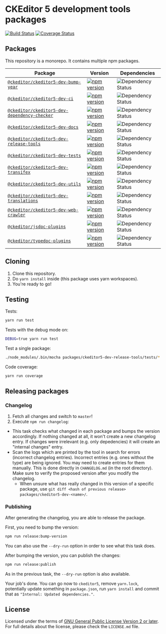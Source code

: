 CKEditor 5 development tools packages
=====================================

[![Build Status](https://travis-ci.com/ckeditor/ckeditor5-dev.svg?branch=master)](https://app.travis-ci.com/github/ckeditor/ckeditor5-dev)
[![Coverage Status](https://coveralls.io/repos/github/ckeditor/ckeditor5-dev/badge.svg?branch=master)](https://coveralls.io/github/ckeditor/ckeditor5-dev?branch=master)

## Packages

This repository is a monorepo. It contains multiple npm packages.

| Package                                                                                    | Version                                                                                                                                                             | Dependencies                                                                                                |
|--------------------------------------------------------------------------------------------|---------------------------------------------------------------------------------------------------------------------------------------------------------------------|-------------------------------------------------------------------------------------------------------------|
| [`@ckeditor/ckeditor5-dev-bump-year`](/packages/ckeditor5-dev-bump-year)                   | [![npm version](https://badge.fury.io/js/%40ckeditor%2Fckeditor5-bump-year.svg)](https://www.npmjs.com/package/@ckeditor/ckeditor5-dev-bump-year)                   | ![Dependency Status](https://img.shields.io/librariesio/release/npm/@ckeditor/ckeditor5-bump-year)          |
| [`@ckeditor/ckeditor5-dev-ci`](/packages/ckeditor5-dev-ci)                                 | [![npm version](https://badge.fury.io/js/%40ckeditor%2Fckeditor5-ci.svg)](https://www.npmjs.com/package/@ckeditor/ckeditor5-dev-ci)                                 | ![Dependency Status](https://img.shields.io/librariesio/release/npm/@ckeditor/ckeditor5-ci)                 |
| [`@ckeditor/ckeditor5-dev-dependency-checker`](/packages/ckeditor5-dev-dependency-checker) | [![npm version](https://badge.fury.io/js/%40ckeditor%2Fckeditor5-dependency-checker.svg)](https://www.npmjs.com/package/@ckeditor/ckeditor5-dev-dependency-checker) | ![Dependency Status](https://img.shields.io/librariesio/release/npm/@ckeditor/ckeditor5-dependency-checker) |
| [`@ckeditor/ckeditor5-dev-docs`](/packages/ckeditor5-dev-docs)                             | [![npm version](https://badge.fury.io/js/%40ckeditor%2Fckeditor5-dev-docs.svg)](https://www.npmjs.com/package/@ckeditor/ckeditor5-dev-docs)                         | ![Dependency Status](https://img.shields.io/librariesio/release/npm/@ckeditor/ckeditor5-dev-docs)           |
| [`@ckeditor/ckeditor5-dev-release-tools`](/packages/ckeditor5-dev-release-tools)           | [![npm version](https://badge.fury.io/js/%40ckeditor%2Fckeditor5-dev-release-tools.svg)](https://www.npmjs.com/package/@ckeditor/ckeditor5-dev-release-tools)       | ![Dependency Status](https://img.shields.io/librariesio/release/npm/@ckeditor/ckeditor5-dev-release-tools)  |
| [`@ckeditor/ckeditor5-dev-tests`](/packages/ckeditor5-dev-tests)                           | [![npm version](https://badge.fury.io/js/%40ckeditor%2Fckeditor5-dev-tests.svg)](https://www.npmjs.com/package/@ckeditor/ckeditor5-dev-tests)                       | ![Dependency Status](https://img.shields.io/librariesio/release/npm/@ckeditor/ckeditor5-dev-tests)          |
| [`@ckeditor/ckeditor5-dev-transifex`](/packages/ckeditor5-dev-transifex)                   | [![npm version](https://badge.fury.io/js/%40ckeditor%2Fckeditor5-dev-transifex.svg)](https://www.npmjs.com/package/@ckeditor/ckeditor5-dev-transifex)               | ![Dependency Status](https://img.shields.io/librariesio/release/npm/@ckeditor/ckeditor5-dev-transifex)      |
| [`@ckeditor/ckeditor5-dev-utils`](/packages/ckeditor5-dev-utils)                           | [![npm version](https://badge.fury.io/js/%40ckeditor%2Fckeditor5-dev-utils.svg)](https://www.npmjs.com/package/@ckeditor/ckeditor5-dev-utils)                       | ![Dependency Status](https://img.shields.io/librariesio/release/npm/@ckeditor/ckeditor5-dev-utils)          |
| [`@ckeditor/ckeditor5-dev-translations`](/packages/ckeditor5-dev-translations)             | [![npm version](https://badge.fury.io/js/%40ckeditor%2Fckeditor5-dev-translations.svg)](https://www.npmjs.com/package/@ckeditor/ckeditor5-dev-translations)         | ![Dependency Status](https://img.shields.io/librariesio/release/npm/@ckeditor/ckeditor5-dev-translations)   |
| [`@ckeditor/ckeditor5-dev-web-crawler`](/packages/ckeditor5-dev-web-crawler)               | [![npm version](https://badge.fury.io/js/%40ckeditor%2Fckeditor5-dev-web-crawler.svg)](https://www.npmjs.com/package/@ckeditor/ckeditor5-dev-web-crawler)           | ![Dependency Status](https://img.shields.io/librariesio/release/npm/@ckeditor/ckeditor5-dev-web-crawler)    |
| [`@ckeditor/jsdoc-plugins`](/packages/jsdoc-plugins)                                       | [![npm version](https://badge.fury.io/js/%40ckeditor%2Fjsdoc-plugins.svg)](https://www.npmjs.com/package/@ckeditor/jsdoc-plugins)                                   | ![Dependency Status](https://img.shields.io/librariesio/release/npm/@ckeditor/jsdoc-plugins)                |
| [`@ckeditor/typedoc-plugins`](/packages/typedoc-plugins)                                   | [![npm version](https://badge.fury.io/js/%40ckeditor%2Ftypedoc-plugins.svg)](https://www.npmjs.com/package/@ckeditor/jsdoc-plugins)                                 | ![Dependency Status](https://img.shields.io/librariesio/release/npm/@ckeditor/typedoc-plugins)              |

## Cloning

1. Clone this repository.
2. Do `yarn install` inside (this package uses yarn workspaces).
3. You're ready to go!

## Testing

Tests:

```bash
yarn run test
```

Tests with the debug mode on:

```bash
DEBUG=true yarn run test
```

Test a single package:

```bash
./node_modules/.bin/mocha packages/ckeditor5-dev-release-tools/tests/* --recursive
```

Code coverage:

```bash
yarn run coverage
```

## Releasing packages

### Changelog

1. Fetch all changes and switch to `master`!
2. Execute `npm run changelog`:
  * This task checks what changed in each package and bumps the version accordingly. If nothing changed at all, it won't create a new changelog entry. If changes were irrelevant (e.g. only depedencies) it will create an "internal changes" entry.
  * Scan the logs which are printed by the tool in search for errors (incorrect changelog entries). Incorrect entries (e.g. ones without the type) are being ignored. You may need to create entries for them manually. This is done directly in `CHANGELOG.md` (in the root directory). Make sure to verify the proposed version after you modify the changelog.
    * When unsure what has really changed in this version of a specific package, use `git diff <hash of previous release> packages/ckeditor5-dev-<name>/`.

### Publishing

After generating the changelog, you are able to release the package.

First, you need to bump the version:

```bash
npm run release:bump-version
```

You can also use the `--dry-run` option in order to see what this task does.

After bumping the version, you can publish the changes:

```bash
npm run release:publish
```

As in the previous task, the `--dry-run` option is also available.

Your job's done. You can go now to `ckeditor5`, remove `yarn.lock`, potentially update something in `package.json`, run `yarn install` and commit that as `"Internal: Updated dependencies."`.

## License

Licensed under the terms of [GNU General Public License Version 2 or later](http://www.gnu.org/licenses/gpl.html). For full details about the license, please check the `LICENSE.md` file.

